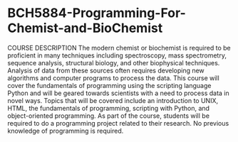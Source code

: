 # BCH5884-Programming-For-Chemist-and-BioChemist
COURSE DESCRIPTION The modern chemist or biochemist is required to be proficient in many techniques including spectroscopy, mass spectrometry, sequence analysis, structural biology, and other biophysical techniques. Analysis of data from these sources often requires developing new algorithms and computer programs to process the data. This course will cover the fundamentals of programming using the scripting language Python and will be geared towards scientists with a need to process data in novel ways. Topics that will be covered include an introduction to UNIX, HTML, the fundamentals of programming, scripting with Python, and object-oriented programming. As part of the course, students will be required to do a programming project related to their research. No previous knowledge of programming is required.
